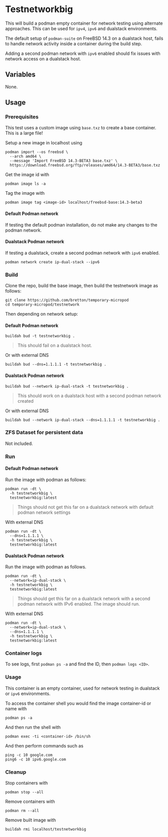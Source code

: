 # Testnetworkbig

This will build a podman empty container for network testing using alternate approaches. This can be used for `ipv4`, `ipv6` and dualstack environments.

The default setup of `podman-suite` on FreeBSD 14.3 on a dualstack host, fails to handle network activity inside a container during the build step.

Adding a second podman network with `ipv6` enabled should fix issues with network access on a dualstack host.

## Variables

None.

## Usage

### Prerequisites

This test uses a custom image using `base.txz` to create a base container. This is a large file!

Setup a new image in localhost using

```
podman import --os freebsd \
  --arch amd64 \
  --message 'Import FreeBSD 14.3-BETA3 base.txz' \
  https://download.freebsd.org/ftp/releases/amd64/14.3-BETA3/base.txz
```

Get the image id with
```
podman image ls -a
```

Tag the image with
```
podman image tag <image-id> localhost/freebsd-base:14.3-beta3
```


#### Default Podman network

If testing the default podman installation, do not make any changes to the podman network.

#### Dualstack Podman network

If testing a dualstack, create a second podman network with `ipv6` enabled.

```
podman network create ip-dual-stack --ipv6
```

### Build

Clone the repo, build the base image, then build the testnetwork image as follows:

```
git clone https://github.com/bretton/temporary-micropod
cd temporary-micropod/testnetwork
```

Then depending on network setup:

#### Default Podman network

```
buildah bud -t testnetworkbig .
```

> This should fail on a dualstack host.

Or with external DNS

```
buildah bud --dns=1.1.1.1 -t testnetworkbig .
```

#### Dualstack Podman network

```
buildah bud --network ip-dual-stack -t testnetworkbig .
```

> This should work on a dualstack host with a second podman network created

Or with external DNS

```
buildah bud --network ip-dual-stack --dns=1.1.1.1 -t testnetworkbig .
```

### ZFS Dataset for persistent data

Not included.

### Run

#### Default Podman network

Run the image with podman as follows:

```
podman run -dt \
  -h testnetworkbig \
  testnetworkbig:latest
```

> Things should not get this far on a dualstack network with default podman network settings

With external DNS

```
podman run -dt \
  --dns=1.1.1.1 \
  -h testnetworkbig \
  testnetworkbig:latest
```


#### Dualstack Podman network

Run the image with podman as follows.

```
podman run -dt \
  --network=ip-dual-stack \
  -h testnetworkbig \
  testnetworkbig:latest
```

> Things should get this far on a dualstack network with a second podman network with IPv6 enabled. The image should run.

With external DNS

```
podman run -dt \
  --network=ip-dual-stack \
  --dns=1.1.1.1 \
  -h testnetworkbig \
  testnetworkbig:latest
```

### Container logs

To see logs, first `podman ps -a` and find the ID, then `podman logs <ID>`.

### Usage

This container is an empty container, used for network testing in dualstack or `ipv6` environments.

To access the container shell you would find the image container-id or name with
```
podman ps -a
```

And then run the shell with
```
podman exec -ti <container-id> /bin/sh
```

And then perform commands such as
```
ping -c 10 google.com
ping6 -c 10 ipv6.google.com
```

### Cleanup

Stop containers with

```
podman stop --all
```

Remove containers with

```
podman rm --all
```

Remove built image with

```
buildah rmi localhost/testnetworkbig
```

